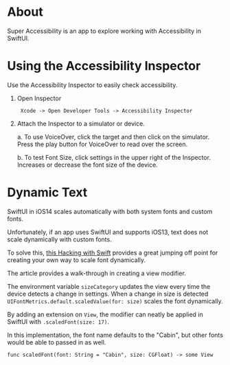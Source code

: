 # About
Super Accessibility is an app to explore working with Accessibility in SwiftUI.

# Using the Accessibility Inspector
Use the Accessibility Inspector to easily check accessibility. 

1. Open Inspector
        
        Xcode -> Open Developer Tools -> Accessibility Inspector

2. Attach the Inspector to a simulator or device.

    a. To use VoiceOver, click the target and then click on the simulator. Press the play button for VoiceOver to read over the screen. 

    b. To test Font Size, click settings in the upper right of the Inspector. Increases or decrease the font size of the device.

# Dynamic Text
SwiftUI in iOS14 scales automatically with both system fonts and custom fonts.

Unfortunately, if an app uses SwiftUI and supports iOS13, text does not scale dynamically with custom fonts. 

To solve this, [this Hacking with Swift](https://www.hackingwithswift.com/quick-start/swiftui/how-to-use-dynamic-type-with-a-custom-font) provides a great jumping off point for creating your own way to scale font dynamically. 

The article provides a walk-through in creating a view modifier. 

The environment variable `sizeCategory` updates the view every time the device detects a change in settings. When a change in size is detected `UIFontMetrics.default.scaledValue(for: size)` scales the font dynamically. 

By adding an extension on `View`, the modifier can neatly be applied in SwiftUI with `.scaledFont(size: 17)`.

In this implementation, the font name defaults to the "Cabin", but other fonts would be able to passed in as well. 

```
func scaledFont(font: String = "Cabin", size: CGFloat) -> some View
```
